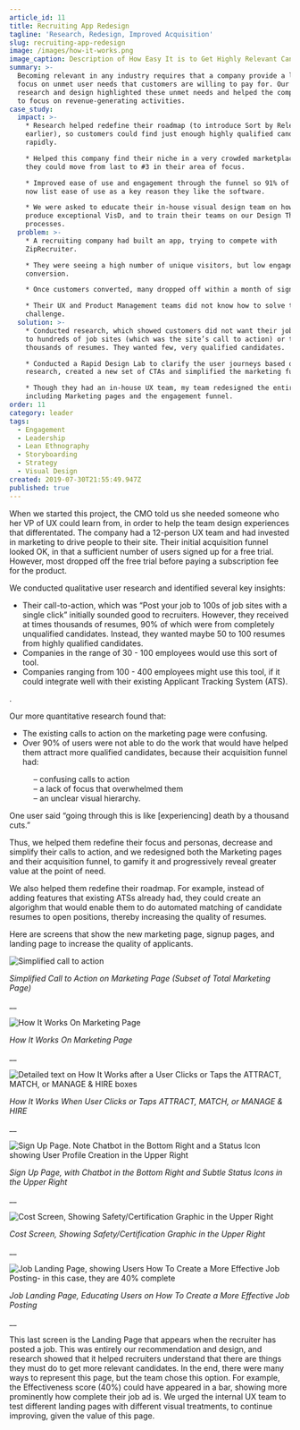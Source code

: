 ```yaml
---
article_id: 11
title: Recruiting App Redesign
tagline: 'Research, Redesign, Improved Acquisition'
slug: recruiting-app-redesign
image: /images/how-it-works.png
image_caption: Description of How Easy It is to Get Highly Relevant Candidates
summary: >-
  Becoming relevant in any industry requires that a company provide a laser
  focus on unmet user needs that customers are willing to pay for. Our user
  research and design highlighted these unmet needs and helped the company pivot
  to focus on revenue-generating activities.
case_study:
  impact: >-
    * Research helped redefine their roadmap (to introduce Sort by Relevance
    earlier), so customers could find just enough highly qualified candidates
    rapidly.

    * Helped this company find their niche in a very crowded marketplace, so
    they could move from last to #3 in their area of focus.

    * Improved ease of use and engagement through the funnel so 91% of reviewers
    now list ease of use as a key reason they like the software.

    * We were asked to educate their in-house visual design team on how to
    produce exceptional VisD, and to train their teams on our Design Thinking
    processes.
  problem: >-
    * A recruiting company had built an app, trying to compete with
    ZipRecruiter.

    * They were seeing a high number of unique visitors, but low engagement and
    conversion.

    * Once customers converted, many dropped off within a month of signing up.

    * Their UX and Product Management teams did not know how to solve this
    challenge.
  solution: >-
    * Conducted research, which showed customers did not want their job posted
    to hundreds of job sites (which was the site’s call to action) or to receive
    thousands of resumes. They wanted few, very qualified candidates.

    * Conducted a Rapid Design Lab to clarify the user journeys based on
    research, created a new set of CTAs and simplified the marketing funnel.

    * Though they had an in-house UX team, my team redesigned the entire app,
    including Marketing pages and the engagement funnel.
order: 11
category: leader
tags:
  - Engagement
  - Leadership
  - Lean Ethnography
  - Storyboarding
  - Strategy
  - Visual Design
created: 2019-07-30T21:55:49.947Z
published: true
---
```

When we started this project, the CMO told us she needed someone who her VP of UX could learn from, in order to help the team design experiences that differentated. The company had a 12-person UX team and had invested in marketing to drive people to their site. Their initial acquisition funnel looked OK, in that a sufficient number of users signed up for a free trial. However, most dropped off the free trial before paying a subscription fee for the product.

We conducted qualitative user research and identified several key insights:

* Their call-to-action, which was “Post your job to 100s of job sites with a single click” initially sounded good to recruiters. However, they received at times thousands of resumes, 90% of which were from completely unqualified candidates. Instead, they wanted maybe 50 to 100 resumes from highly qualified candidates.
* Companies in the range of 30 - 100 employees would use this sort of tool.
* Companies ranging from 100 - 400 employees might use this tool, if it could integrate well with their existing Applicant Tracking System (ATS).  

.

Our more quantitative research found that:

* The existing calls to action on the marketing page were confusing.
* Over 90% of users were not able to do the work that would have helped them attract more qualified candidates, because their acquisition funnel had:

           –  confusing calls to action\
           –  a lack of focus that overwhelmed them\
           –  an unclear visual hierarchy.

One user said “going through this is like \[experiencing] death by a thousand cuts.”

Thus, we helped them redefine their focus and personas, decrease and simplify their calls to action, and we redesigned both the Marketing pages and their acquisition funnel, to gamify it and progressively reveal greater value at the point of need.

We also helped them redefine their roadmap. For example, instead of adding features that existing ATSs already had, they could create an algorighm that would enable them to do automated matching of candidate resumes to open positions, thereby increasing the quality of resumes.

Here are screens that show the new marketing page, signup pages, and landing page to increase the quality of applicants.

![Simplified call to action](/images/recruiting-details-image-1.png "Simplified Call to Action on Marketing Page (Subset of Total Marketing Page)")

_Simplified Call to Action on Marketing Page (Subset of Total Marketing Page)_

__

![How It Works On Marketing Page](/images/recruiting-details-image-2.png "How It Works On Marketing Page")

_How It Works On Marketing Page_

__

![Detailed text on How It Works after a User Clicks or Taps the ATTRACT, MATCH, or MANAGE & HIRE boxes](/images/recruiting-details-image-3.png "How It Works When User Clicks or Taps ATTRACT, MATCH, or MANAGE & HIRE")

_How It Works When User Clicks or Taps ATTRACT, MATCH, or MANAGE & HIRE_

__

![Sign Up Page. Note Chatbot in the Bottom Right and a Status Icon showing User Profile Creation in the Upper Right](/images/recruiting-details-image-4.png "Sign Up Page, with Chatbot in the Bottom Right and Subtle Status Icons in the Upper Right")

_Sign Up Page, with Chatbot in the Bottom Right and Subtle Status Icons in the Upper Right_

__

![Cost Screen, Showing Safety/Certification Graphic in the Upper Right](/images/recruiting-details-image-5.png "Cost Screen, Showing Safety/Certification Graphic in the Upper Right")

_Cost Screen, Showing Safety/Certification Graphic in the Upper Right_

__

![Job Landing Page, showing Users How To Create a More Effective Job Posting- in this case, they are 40% complete](/images/recruiting-details-image-6.png "Job Landing Page, Educating Users on How To Create a More Effective Job Posting")

_Job Landing Page, Educating Users on How To Create a More Effective Job Posting_

__

This last screen is the Landing Page that appears when the recruiter has posted a job. This was entirely our recommendation and design, and research showed that it helped recruiters understand that there are things they must do to get more relevant candidates. In the end, there were many ways to represent this page, but the team chose this option. For example, the Effectiveness score (40%) could have appeared in a bar, showing more prominently how complete their job ad is. We urged the internal UX team to test different landing pages with different visual treatments, to continue improving, given the value of this page.

